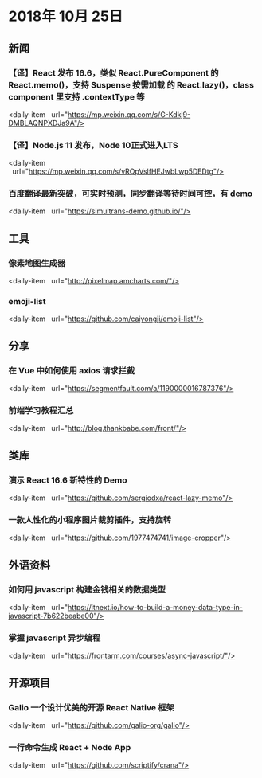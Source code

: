# 2018年 10月 25日

## 新闻

### 【译】React 发布 16.6，类似 React.PureComponent 的 React.memo()，支持 Suspense 按需加载 的 React.lazy()，class component 里支持 .contextType 等

<daily-item
  url="https://mp.weixin.qq.com/s/G-Kdkj9-DMBLAQNPXDJa9A"/>

### 【译】Node.js 11 发布，Node 10正式进入LTS

<daily-item
  url="https://mp.weixin.qq.com/s/vROpVslfHEJwbLwp5DEDtg"/>

### 百度翻译最新突破，可实时预测，同步翻译等待时间可控，有 demo

<daily-item
  url="https://simultrans-demo.github.io/"/>

## 工具

### 像素地图生成器

<daily-item
  url="http://pixelmap.amcharts.com/"/>

### emoji-list

<daily-item
  url="https://github.com/caiyongji/emoji-list"/>

## 分享

### 在 Vue 中如何使用 axios 请求拦截

<daily-item
  url="https://segmentfault.com/a/1190000016787376"/>

### 前端学习教程汇总

<daily-item
  url="http://blog.thankbabe.com/front/"/>

## 类库

### 演示 React 16.6 新特性的 Demo

<daily-item
  url="https://github.com/sergiodxa/react-lazy-memo"/>

### 一款人性化的小程序图片裁剪插件，支持旋转

<daily-item
  url="https://github.com/1977474741/image-cropper"/>

## 外语资料

### 如何用 javascript 构建金钱相关的数据类型

<daily-item
  url="https://itnext.io/how-to-build-a-money-data-type-in-javascript-7b622beabe00"/>

### 掌握 javascript 异步编程

<daily-item
  url="https://frontarm.com/courses/async-javascript/"/>

## 开源项目

### Galio 一个设计优美的开源 React Native 框架

<daily-item
  url="https://github.com/galio-org/galio"/>

### 一行命令生成 React + Node App

<daily-item
  url="https://github.com/scriptify/crana"/>

<daily-footer/>